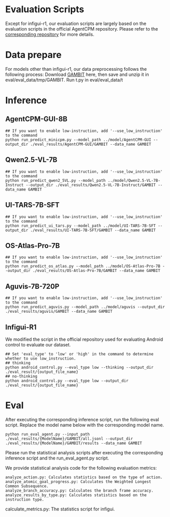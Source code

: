 # Evaluation Scripts

Except for infigui-r1, our evaluation scripts are largely based on the evaluation scripts in the official AgentCPM repository. Please refer to the [corresponding repository](https://github.com/OpenBMB/AgentCPM-GUI/tree/main/eval) for more details.

# Data prepare
For models other than infigui-r1, our data preprocessing follows the following process:
Download [GAMBIT](https://huggingface.co/datasets/melonthrower12138/GAMBIT) here, then save and unzip it in eval/eval_data/tmp/GAMBIT.
Run t.py in eval/eval_data/t

# Inference
## AgentCPM-GUI-8B
```
## If you want to enable low-instruction, add '--use_low_instruction' to the command
python run_predict_minicpm.py --model_path ../model/AgentCPM-GUI --output_dir ./eval_results/AgentCPM-GUI/GAMBIT --data_name GAMBIT
```
## Qwen2.5-VL-7B
```
## If you want to enable low-instruction, add '--use_low_instruction' to the command
python run_predict_qwen2_5VL.py --model_path ../model/Qwen2.5-VL-7B-Instruct --output_dir ./eval_results/Qwen2.5-VL-7B-Instruct/GAMBIT --data_name GAMBIT
```
## UI-TARS-7B-SFT
```
## If you want to enable low-instruction, add '--use_low_instruction' to the command
python run_predict_ui_tars.py --model_path ../model/UI-TARS-7B-SFT --output_dir ./eval_results/UI-TARS-7B-SFT/GAMBIT --data_name GAMBIT
```
## OS-Atlas-Pro-7B
```
## If you want to enable low-instruction, add '--use_low_instruction' to the command
python run_predict_os_atlas.py --model_path ../model/OS-Atlas-Pro-7B --output_dir ./eval_results/OS-Atlas-Pro-7B/GAMBIT --data_name GAMBIT
```
## Aguvis-7B-720P
```
## If you want to enable low-instruction, add '--use_low_instruction' to the command
python run_predict_aguvis.py --model_path ../model/aguvis --output_dir ./eval_results/aguvis/GAMBIT --data_name GAMBIT
```

## Infigui-R1
We modified the script in the official repository used for evaluating Android control to evaluate our dataset.
```
## Set 'eval_type' to 'low' or 'high' in the command to determine whether to use low_instruction.
## thinking
python android_control.py --eval_type low --thinking --output_dir ./eval_result/{output_file_name}
## no-thinking
python android_control.py --eval_type low --output_dir ./eval_result/{output_file_name}
```
# Eval
After executing the corresponding inference script, run the following eval script. Replace the model name below with the corresponding model name.

```
python run_eval_agent.py --input_path ./eval_results/{ModelName}/GAMBIT/all.jsonl --output_dir ./eval_results/{ModelName}/GAMBIT/results --data_name GAMBIT
```

Please run the statistical analysis scripts after executing the corresponding inference script and the run_eval_agent.py script.

We provide statistical analysis code for the following evaluation metrics:
```
analyze_action.py: Calculates statistics based on the type of action.
analyze_atomic_goal_progress.py: Calculates the Weighted Longest Common Subsequence.
analyze_branch_accuracy.py: Calculates the branch frame accuracy.
analyze_results_by_type.py: Calculates statistics based on the instruction type.
```

calculate_metrics.py: The statistics script for infigui.

